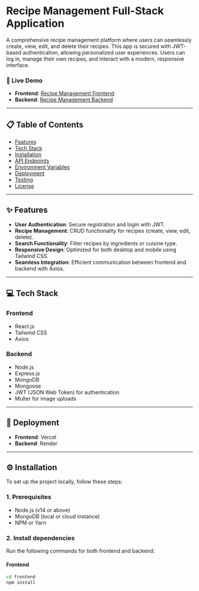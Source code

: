 # Recipe Management Full-Stack Application

A comprehensive recipe management platform where users can seamlessly create, view, edit, and delete their recipes. This app is secured with JWT-based authentication, allowing personalized user experiences. Users can log in, manage their own recipes, and interact with a modern, responsive interface.

### 🚀 Live Demo
- **Frontend**: [Recipe Management Frontend](#)  
- **Backend**: [Recipe Management Backend](#)

---

## 📋 Table of Contents
- [Features](#features)
- [Tech Stack](#tech-stack)
- [Installation](#installation)
- [API Endpoints](#api-endpoints)
- [Environment Variables](#environment-variables)
- [Deployment](#deployment)
- [Testing](#testing)
- [License](#license)

---

## ✨ Features
- **User Authentication**: Secure registration and login with JWT.
- **Recipe Management**: CRUD functionality for recipes (create, view, edit, delete).
- **Search Functionality**: Filter recipes by ingredients or cuisine type.
- **Responsive Design**: Optimized for both desktop and mobile using Tailwind CSS.
- **Seamless Integration**: Efficient communication between frontend and backend with Axios.

---

## 💻 Tech Stack

### **Frontend**
- React.js
- Tailwind CSS
- Axios

### **Backend**
- Node.js
- Express.js
- MongoDB
- Mongoose
- JWT (JSON Web Token) for authentication
- Multer for image uploads

---

## 🚀 Deployment
- **Frontend**: Vercel
- **Backend**: Render

---

## ⚙️ Installation

To set up the project locally, follow these steps:

### 1. Prerequisites
- Node.js (v14 or above)
- MongoDB (local or cloud instance)
- NPM or Yarn

### 2. Install dependencies

Run the following commands for both frontend and backend:

#### Frontend
```bash
cd frontend
npm install
